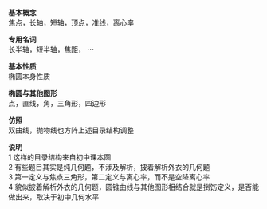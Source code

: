 **基本概念**  
焦点，长轴，短轴，顶点，准线，离心率  
  
**专用名词**  
长半轴，短半轴，焦距， $\cdots$  
  
**基本性质**  
椭圆本身性质  
  
**椭圆与其他图形**  
点，直线，角，三角形，四边形  
  
**仿照**  
双曲线，抛物线也方阵上述目录结构调整  
  
**说明**  
1 这样的目录结构来自初中课本圆  
2 有些题目其实是纯几何题，不涉及解析，披着解析外衣的几何题  
3 第一定义与焦点三角形，第二定义与离心率，而不是空降离心率  
4 貌似披着解析外衣的几何题，圆锥曲线与其他图形相结合就是捯饬定义，是否能做出来，取决于初中几何水平  
